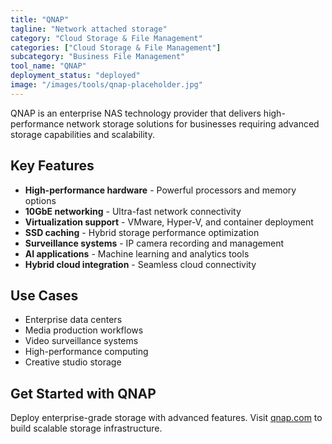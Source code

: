 ```yaml
---
title: "QNAP"
tagline: "Network attached storage"
category: "Cloud Storage & File Management"
categories: ["Cloud Storage & File Management"]
subcategory: "Business File Management"
tool_name: "QNAP"
deployment_status: "deployed"
image: "/images/tools/qnap-placeholder.jpg"
---
```

QNAP is an enterprise NAS technology provider that delivers high-performance network storage solutions for businesses requiring advanced storage capabilities and scalability.

## Key Features

- **High-performance hardware** - Powerful processors and memory options
- **10GbE networking** - Ultra-fast network connectivity
- **Virtualization support** - VMware, Hyper-V, and container deployment
- **SSD caching** - Hybrid storage performance optimization
- **Surveillance systems** - IP camera recording and management
- **AI applications** - Machine learning and analytics tools
- **Hybrid cloud integration** - Seamless cloud connectivity

## Use Cases

- Enterprise data centers
- Media production workflows
- Video surveillance systems
- High-performance computing
- Creative studio storage

## Get Started with QNAP

Deploy enterprise-grade storage with advanced features. Visit [qnap.com](https://www.qnap.com) to build scalable storage infrastructure.